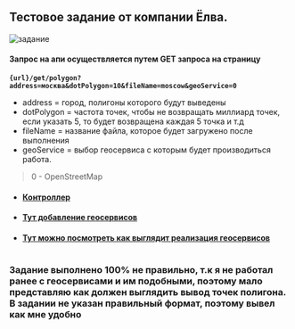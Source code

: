 ## Тестовое задание от компании Ёлва.

![задание](https://i.imgur.com/jJV8m4f.png)

#### Запрос на апи осуществляется путем GET запроса на страницу 
**`{url}/get/polygon?address=москва&dotPolygon=10&fileName=moscow&geoService=0`** <br/>
- address = город, полигоны которого будут выведены <br/>
- dotPolygon = частота точек, чтобы не возвращать миллиард точек, если указать 5, то будет возвращена каждая 5 точка и т.д <br/>
- fileName = название файла, которое будет загружено после выполнения <br/>
- geoService = выбор геосервиса с которым будет производиться работа. 
> 0 - OpenStreetMap

- #### [Контроллер](https://github.com/egorrrmiller/YolvaTestWork/blob/master/YolvaTestWork/Controllers/HomeController.cs)
- #### [Тут добавление геосервисов](https://github.com/egorrrmiller/YolvaTestWork/blob/master/YolvaTestWork/Enums/GeoServicesEnum.cs)
- #### [Тут можно посмотреть как выглядит реализация геосервисов](https://github.com/egorrrmiller/YolvaTestWork/tree/master/YolvaTestWork/GeoServices)

# 
### Задание выполнено 100% не правильно, т.к я не работал ранее с геосервисами и им подобными, поэтому мало представляю как должен выглядить вывод точек полигона. В задании не указан правильный формат, поэтому вывел как мне удобно
